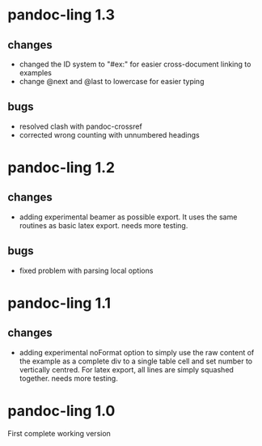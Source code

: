 # pandoc-ling 1.3

## changes

- changed the ID system to "#ex:" for easier cross-document linking to examples
- change @next and @last to lowercase for easier typing

## bugs

- resolved clash with pandoc-crossref
- corrected wrong counting with unnumbered headings

# pandoc-ling 1.2

## changes

- adding experimental beamer as possible export. It uses the same routines as basic latex export. needs more testing.

## bugs

- fixed problem with parsing local options

# pandoc-ling 1.1

## changes

- adding experimental noFormat option to simply use the raw content of the example as a complete div to a single table cell and set number to vertically centred. For latex export, all lines are simply squashed together. needs more testing.

# pandoc-ling 1.0

First complete working version
